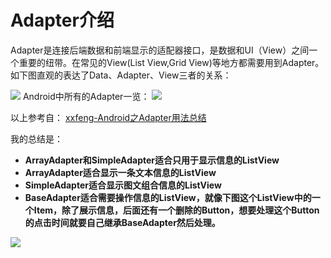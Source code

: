 # Adapter介绍
Adapter是连接后端数据和前端显示的适配器接口，是数据和UI（View）之间一个重要的纽带。在常见的View(List View,Grid View)等地方都需要用到Adapter。如下图直观的表达了Data、Adapter、View三者的关系：

![](http://upload-images.jianshu.io/upload_images/1849253-574d2622de3fd738.png?imageMogr2/auto-orient/strip%7CimageView2/2/w/1240)
Android中所有的Adapter一览：
![](http://upload-images.jianshu.io/upload_images/1849253-3bd7ed92cd1bcb49.png?imageMogr2/auto-orient/strip%7CimageView2/2/w/1240)

以上参考自：
[xxfeng-Android之Adapter用法总结](http://blog.csdn.net/fznpcy/article/details/8658155)

我的总结是：
* **ArrayAdapter和SimpleAdapter适合只用于显示信息的ListView**
* **ArrayAdapter适合显示一条文本信息的ListView**
* **SimpleAdapter适合显示图文组合信息的ListView**
* **BaseAdapter适合需要操作信息的ListView，就像下图这个ListView中的一个Item，除了展示信息，后面还有一个删除的Button，想要处理这个Button的点击时间就要自己继承BaseAdapter然后处理。**

![](http://upload-images.jianshu.io/upload_images/1849253-8d12325383f3fa16.png?imageMogr2/auto-orient/strip%7CimageView2/2/w/1240)